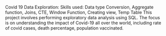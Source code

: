 Covid 19 Data Exploration:
Skills used: Data type Conversion, Aggregate function, Joins, CTE, Window Function, Creating view, Temp Table
This project involves performing exploratory data analysis using SQL. The focus is on understanding the impact of Covid-19 all over the world, including rate of covid cases,
death  percentage, population vaccinated. 
